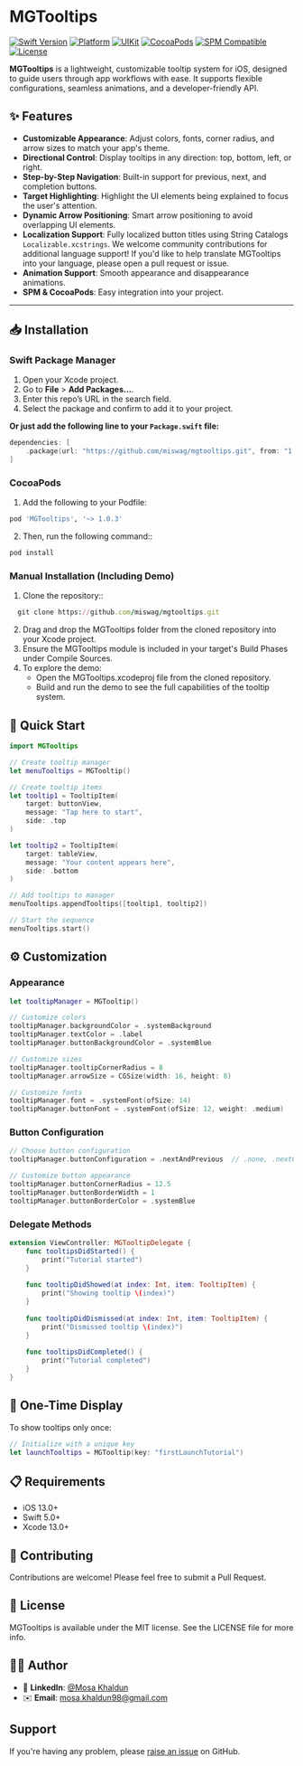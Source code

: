 # MGTooltips

[![Swift Version](https://img.shields.io/badge/swift-5.0-orange)](https://swift.org)
[![Platform](https://img.shields.io/badge/platform-iOS-orange)](https://developer.apple.com/ios/)
[![UIKit](https://img.shields.io/badge/UIKit-compatible-orange)](https://developer.apple.com/documentation/uikit)
[![CocoaPods](https://img.shields.io/cocoapods/v/MGTooltips)](https://cocoapods.org/pods/MGTooltips)
[![SPM Compatible](https://img.shields.io/badge/SPM-compatible-brightgreen)](https://swift.org/package-manager/)
[![License](https://img.shields.io/badge/license-MIT-blue)](https://opensource.org/licenses/MIT)

**MGTooltips** is a lightweight, customizable tooltip system for iOS, designed to guide users through app workflows with ease. It supports flexible configurations, seamless animations, and a developer-friendly API.

## ✨ Features

- **Customizable Appearance**: Adjust colors, fonts, corner radius, and arrow sizes to match your app's theme.
- **Directional Control**: Display tooltips in any direction: top, bottom, left, or right.
- **Step-by-Step Navigation**: Built-in support for previous, next, and completion buttons.
- **Target Highlighting**: Highlight the UI elements being explained to focus the user's attention.
- **Dynamic Arrow Positioning**: Smart arrow positioning to avoid overlapping UI elements.
- **Localization Support**: Fully localized button titles using String Catalogs `Localizable.xcstrings`. We welcome community contributions for additional language support! If you'd like to help translate MGTooltips into your language, please open a pull request or issue.
- **Animation Support**: Smooth appearance and disappearance animations.
- **SPM & CocoaPods**: Easy integration into your project.  

---

## 📥 Installation

### Swift Package Manager
1. Open your Xcode project.
2. Go to **File** > **Add Packages...**.
3. Enter this repo’s URL in the search field.
4. Select the package and confirm to add it to your project.

**Or just add the following line to your `Package.swift` file:**

```swift
dependencies: [
    .package(url: "https://github.com/miswag/mgtooltips.git", from: "1.0.3")
]
```

### CocoaPods

1. Add the following to your Podfile:

```ruby
pod 'MGTooltips', '~> 1.0.3'
```

2. Then, run the following command::
```ruby
pod install
```

### Manual Installation (Including Demo)
1. Clone the repository::
```ruby
  git clone https://github.com/miswag/mgtooltips.git
```
2. Drag and drop the MGTooltips folder from the cloned repository into your Xcode project.
3. Ensure the MGTooltips module is included in your target's Build Phases under Compile Sources.
4. To explore the demo:
   - Open the MGTooltips.xcodeproj file from the cloned repository.
   - Build and run the demo to see the full capabilities of the tooltip system.

## 🚀 Quick Start

```swift
import MGTooltips

// Create tooltip manager
let menuTooltips = MGTooltip()

// Create tooltip items
let tooltip1 = TooltipItem(
    target: buttonView,
    message: "Tap here to start",
    side: .top
)

let tooltip2 = TooltipItem(
    target: tableView,
    message: "Your content appears here",
    side: .bottom
)

// Add tooltips to manager
menuTooltips.appendTooltips([tooltip1, tooltip2])

// Start the sequence
menuTooltips.start()
```

## ⚙️ Customization

### Appearance

```swift
let tooltipManager = MGTooltip()

// Customize colors
tooltipManager.backgroundColor = .systemBackground
tooltipManager.textColor = .label
tooltipManager.buttonBackgroundColor = .systemBlue

// Customize sizes
tooltipManager.tooltipCornerRadius = 8
tooltipManager.arrowSize = CGSize(width: 16, height: 8)

// Customize fonts
tooltipManager.font = .systemFont(ofSize: 14)
tooltipManager.buttonFont = .systemFont(ofSize: 12, weight: .medium)
```

### Button Configuration

```swift
// Choose button configuration
tooltipManager.buttonConfiguration = .nextAndPrevious  // .none, .nextOnly

// Customize button appearance
tooltipManager.buttonCornerRadius = 12.5
tooltipManager.buttonBorderWidth = 1
tooltipManager.buttonBorderColor = .systemBlue
```

### Delegate Methods

```swift
extension ViewController: MGTooltipDelegate {
    func tooltipsDidStarted() {
        print("Tutorial started")
    }
    
    func tooltipDidShowed(at index: Int, item: TooltipItem) {
        print("Showing tooltip \(index)")
    }
    
    func tooltipDidDismissed(at index: Int, item: TooltipItem) {
        print("Dismissed tooltip \(index)")
    }
    
    func tooltipsDidCompleted() {
        print("Tutorial completed")
    }
}
```

## 🔄 One-Time Display

To show tooltips only once:

```swift
// Initialize with a unique key
let launchTooltips = MGTooltip(key: "firstLaunchTutorial")
```

## 📋 Requirements

- iOS 13.0+
- Swift 5.0+
- Xcode 13.0+

## 🤝 Contributing

Contributions are welcome! Please feel free to submit a Pull Request.

## 📄 License

MGTooltips is available under the MIT license. See the LICENSE file for more info.

## 👨‍💻 Author

- 🔗 **LinkedIn**: [@Mosa Khaldun](https://linkedin.com/in/mosakh)  
- ✉️ **Email**: mosa.khaldun98@gmail.com

## Support

If you're having any problem, please [raise an issue](https://github.com/miswag/mgtooltips/issues/new) on GitHub.
